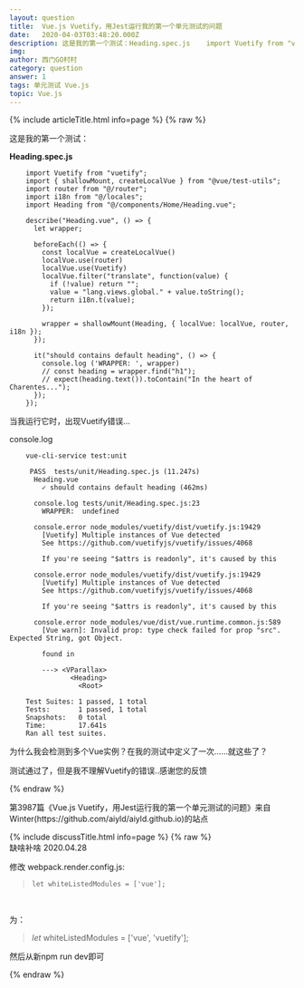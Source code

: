 ```yaml
---
layout: question
title:  Vue.js Vuetify，用Jest运行我的第一个单元测试的问题
date:   2020-04-03T03:48:20.000Z
description: 这是我的第一个测试：Heading.spec.js    import Vuetify from "vuetify";    import { ...
img: 
author: 西门GO村村
category: question
answer: 1
tags: 单元测试 Vue.js
topic: Vue.js
---
```

<div class="article-root">
  <div class="article">
    {% include articleTitle.html info=page %}
    {% raw %}
    <div class="article-content"><p><font style="vertical-align: inherit;"><font style="vertical-align: inherit;">这是我的第一个测试：</font></font></p>

<p><strong><font style="vertical-align: inherit;"><font style="vertical-align: inherit;">Heading.spec.js</font></font></strong></p>

<pre><code>    import Vuetify from "vuetify";<font></font>
    import { shallowMount, createLocalVue } from "@vue/test-utils";<font></font>
    import router from "@/router";<font></font>
    import i18n from "@/locales";<font></font>
    import Heading from "@/components/Home/Heading.vue";<font></font>
<font></font>
    describe("Heading.vue", () =&gt; {<font></font>
      let wrapper;<font></font>
<font></font>
      beforeEach(() =&gt; {<font></font>
        const localVue = createLocalVue()<font></font>
        localVue.use(router)<font></font>
        localVue.use(Vuetify)<font></font>
        localVue.filter("translate", function(value) {<font></font>
          if (!value) return "";<font></font>
          value = "lang.views.global." + value.toString();<font></font>
          return i18n.t(value);<font></font>
        });<font></font>
<font></font>
        wrapper = shallowMount(Heading, { localVue: localVue, router, i18n });<font></font>
      });<font></font>
<font></font>
      it("should contains default heading", () =&gt; {<font></font>
        console.log ('WRAPPER: ', wrapper)<font></font>
        // const heading = wrapper.find("h1");<font></font>
        // expect(heading.text()).toContain("In the heart of Charentes...");<font></font>
      });<font></font>
    });<font></font>
</code></pre>

<p><font style="vertical-align: inherit;"><font style="vertical-align: inherit;">当我运行它时，出现Vuetify错误...</font></font></p>

<p><font style="vertical-align: inherit;"><font style="vertical-align: inherit;">console.log</font></font></p>

<pre><code>    vue-cli-service test:unit<font></font>
<font></font>
     PASS  tests/unit/Heading.spec.js (11.247s)<font></font>
      Heading.vue<font></font>
        ✓ should contains default heading (462ms)<font></font>
<font></font>
      console.log tests/unit/Heading.spec.js:23<font></font>
        WRAPPER:  undefined<font></font>
<font></font>
      console.error node_modules/vuetify/dist/vuetify.js:19429<font></font>
        [Vuetify] Multiple instances of Vue detected<font></font>
        See https://github.com/vuetifyjs/vuetify/issues/4068<font></font>
<font></font>
        If you're seeing "$attrs is readonly", it's caused by this<font></font>
<font></font>
      console.error node_modules/vuetify/dist/vuetify.js:19429<font></font>
        [Vuetify] Multiple instances of Vue detected<font></font>
        See https://github.com/vuetifyjs/vuetify/issues/4068<font></font>
<font></font>
        If you're seeing "$attrs is readonly", it's caused by this<font></font>
<font></font>
      console.error node_modules/vue/dist/vue.runtime.common.js:589<font></font>
        [Vue warn]: Invalid prop: type check failed for prop "src". Expected String, got Object.<font></font>
<font></font>
        found in<font></font>
<font></font>
        ---&gt; &lt;VParallax&gt;<font></font>
               &lt;Heading&gt;<font></font>
                 &lt;Root&gt;<font></font>
<font></font>
    Test Suites: 1 passed, 1 total<font></font>
    Tests:       1 passed, 1 total<font></font>
    Snapshots:   0 total<font></font>
    Time:        17.641s<font></font>
    Ran all test suites.<font></font>
</code></pre>

<p><font style="vertical-align: inherit;"><font style="vertical-align: inherit;">为什么我会检测到多个Vue实例？</font><font style="vertical-align: inherit;">在我的测试中定义了一次……就这些了？</font></font></p>

<p><font style="vertical-align: inherit;"><font style="vertical-align: inherit;">测试通过了，但是我不理解Vuetify的错误..感谢您的反馈</font></font></p></div>
    {% endraw %}
  </div>
  <p class="winter_mark">第3987篇《Vue.js Vuetify，用Jest运行我的第一个单元测试的问题》来自Winter(https://github.com/aiyld/aiyld.github.io)的站点</p>
  <div class="discuss-wrapper">
    {% include discussTitle.html info=page %}
    {% raw %}
    <div class="discuss-item">
        <div class="discuss-parent">
          <div class="discuss-meta">
            <span class="discuss-user">缺啥补啥</span>
            <span class="discuss-time">2020.04.28</span>
          </div>
          <div class="discuss-comment"><p>修改 webpack.render.config.js:</p><blockquote><pre><code class="language-plaintext">let whiteListedModules = ['vue'];</code></pre></blockquote><p>&nbsp;</p><p>为：</p><blockquote><p><i>let</i> whiteListedModules = ['vue', 'vuetify'];</p></blockquote><p>然后从新npm run dev即可</p></div>
        </div></div>
    {% endraw %}
  </div>
<div>
